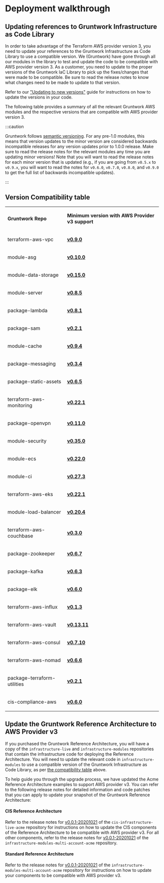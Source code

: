 # Deployment walkthrough

## Updating references to Gruntwork Infrastructure as Code Library

In order to take advantage of the Terraform AWS provider version 3, you need to update your references to the Gruntwork
Infrastructure as Code Library to use a compatible version. We (Gruntwork) have gone through all our modules in the
library to test and update the code to be compatible with AWS provider version 3. As a customer, you need to update to
the proper versions of the Gruntwork IaC Library to pick up the fixes/changes that were made to be compatible. Be sure to
read the release notes to know what changes need to be made to update to that version.

Refer to our ["Updating to new versions"](/library/stay-up-to-date/updating) guide
for instructions on how to update the versions in your code.

The following table provides a summary of all the relevant Gruntwork AWS modules and the respective versions that are
compatible with AWS provider version 3.

:::caution

Gruntwork follows [semantic
versioning](/library/stay-up-to-date/versioning).
For any pre-1.0 modules, this means that version updates to the minor version
are considered backwards incompatible releases for any version updates prior to
1.0.0 release. Make sure to read the release notes for the relevant modules any
time you are updating minor versions! Note that you will want to read the
release notes for each minor version that is updated (e.g., if you are going
from `v0.5.x` to `v0.9.x`, you will want to read the notes for `v0.6.0`,
`v0.7.0`, `v0.8.0`, and `v0.9.0` to get the full list of backwards incompatible
updates).

:::

## Version Compatibility table

<table>
<colgroup>
<col />
<col />
</colgroup>
<tbody>
<tr className="odd">
<td><p><strong>Gruntwork Repo</strong></p></td>
<td><p><strong>Minimum version with AWS Provider v3 support</strong></p></td>
</tr>
<tr className="even">
<td><p>terraform-aws-vpc</p></td>
<td><p><strong><a href="https://github.com/gruntwork-io/terraform-aws-vpc/releases/tag/v0.9.0">v0.9.0</a></strong></p></td>
</tr>
<tr className="odd">
<td><p>module-asg</p></td>
<td><p><strong><a href="https://github.com/gruntwork-io/module-asg/releases/tag/v0.10.0">v0.10.0</a></strong></p></td>
</tr>
<tr className="even">
<td><p>module-data-storage</p></td>
<td><p><strong><a href="https://github.com/gruntwork-io/module-data-storage/releases/tag/v0.15.0">v0.15.0</a></strong></p></td>
</tr>
<tr className="odd">
<td><p>module-server</p></td>
<td><p><strong><a href="https://github.com/gruntwork-io/module-server/releases/tag/v0.8.5">v0.8.5</a></strong></p></td>
</tr>
<tr className="even">
<td><p>package-lambda</p></td>
<td><p><strong><a href="https://github.com/gruntwork-io/package-lambda/releases/tag/v0.8.1">v0.8.1</a></strong></p></td>
</tr>
<tr className="odd">
<td><p>package-sam</p></td>
<td><p><strong><a href="https://github.com/gruntwork-io/package-sam/releases/tag/v0.2.1">v0.2.1</a></strong></p></td>
</tr>
<tr className="even">
<td><p>module-cache</p></td>
<td><p><strong><a href="https://github.com/gruntwork-io/module-cache/releases/tag/v0.9.4">v0.9.4</a></strong></p></td>
</tr>
<tr className="odd">
<td><p>package-messaging</p></td>
<td><p><strong><a href="https://github.com/gruntwork-io/package-messaging/releases/tag/v0.3.4">v0.3.4</a></strong></p></td>
</tr>
<tr className="even">
<td><p>package-static-assets</p></td>
<td><p><strong><a href="https://github.com/gruntwork-io/package-static-assets/releases/tag/v0.6.5">v0.6.5</a></strong></p></td>
</tr>
<tr className="odd">
<td><p>terraform-aws-monitoring</p></td>
<td><p><strong><a href="https://github.com/gruntwork-io/terraform-aws-monitoring/releases/tag/v0.22.1">v0.22.1</a></strong></p></td>
</tr>
<tr className="even">
<td><p>package-openvpn</p></td>
<td><p><strong><a href="https://github.com/gruntwork-io/package-openvpn/releases/tag/v0.11.0">v0.11.0</a></strong></p></td>
</tr>
<tr className="odd">
<td><p>module-security</p></td>
<td><p><strong><a href="https://github.com/gruntwork-io/module-security/releases/tag/v0.35.0">v0.35.0</a></strong></p></td>
</tr>
<tr className="even">
<td><p>module-ecs</p></td>
<td><p><strong><a href="https://github.com/gruntwork-io/module-ecs/releases/tag/v0.22.0">v0.22.0</a></strong></p></td>
</tr>
<tr className="odd">
<td><p>module-ci</p></td>
<td><p><strong><a href="https://github.com/gruntwork-io/module-ci/releases/tag/v0.27.3">v0.27.3</a></strong></p></td>
</tr>
<tr className="even">
<td><p>terraform-aws-eks</p></td>
<td><p><strong><a href="https://github.com/gruntwork-io/terraform-aws-eks/releases/tag/v0.22.1">v0.22.1</a></strong></p></td>
</tr>
<tr className="odd">
<td><p>module-load-balancer</p></td>
<td><p><strong><a href="https://github.com/gruntwork-io/module-load-balancer/releases/tag/v0.20.4">v0.20.4</a></strong></p></td>
</tr>
<tr className="even">
<td><p>terraform-aws-couchbase</p></td>
<td><p><strong><a href="https://github.com/gruntwork-io/terraform-aws-couchbase/releases/tag/v0.3.0">v0.3.0</a></strong></p></td>
</tr>
<tr className="odd">
<td><p>package-zookeeper</p></td>
<td><p><strong><a href="https://github.com/gruntwork-io/package-zookeeper/releases/tag/v0.6.7">v0.6.7</a></strong></p></td>
</tr>
<tr className="even">
<td><p>package-kafka</p></td>
<td><p><strong><a href="https://github.com/gruntwork-io/package-kafka/releases/tag/v0.6.3">v0.6.3</a></strong></p></td>
</tr>
<tr className="odd">
<td><p>package-elk</p></td>
<td><p><strong><a href="https://github.com/gruntwork-io/package-elk/releases/tag/v0.6.0">v0.6.0</a></strong></p></td>
</tr>
<tr className="even">
<td><p>terraform-aws-influx</p></td>
<td><p><strong><a href="https://github.com/gruntwork-io/terraform-aws-influx/releases/tag/v0.1.3">v0.1.3</a></strong></p></td>
</tr>
<tr className="odd">
<td><p>terraform-aws-vault</p></td>
<td><p><strong><a href="https://github.com/hashicorp/terraform-aws-vault/releases/tag/v0.13.11">v0.13.11</a></strong></p></td>
</tr>
<tr className="even">
<td><p>terraform-aws-consul</p></td>
<td><p><strong><a href="https://github.com/hashicorp/terraform-aws-consul/releases/tag/v0.7.10">v0.7.10</a></strong></p></td>
</tr>
<tr className="odd">
<td><p>terraform-aws-nomad</p></td>
<td><p><strong><a href="https://github.com/hashicorp/terraform-aws-nomad/releases/tag/v0.6.6">v0.6.6</a></strong></p></td>
</tr>
<tr className="even">
<td><p>package-terraform-utilities</p></td>
<td><p><strong><a href="https://github.com/gruntwork-io/package-terraform-utilities/releases/tag/v0.2.1">v0.2.1</a></strong></p></td>
</tr>
<tr className="odd">
<td><p>cis-compliance-aws</p></td>
<td><p><strong><a href="https://github.com/gruntwork-io/cis-compliance-aws/releases/tag/v0.6.0">v0.6.0</a></strong></p></td>
</tr>
</tbody>
</table>

## Update the Gruntwork Reference Architecture to AWS Provider v3

If you purchased the Gruntwork Reference Architecture, you will have a copy of the `infrastructure-live` and
`infrastructure-modules` repositories that contain the infrastructure code for deploying the Reference Architecture. You
will need to update the relevant code in `infrastructure-modules` to use a compatible version of the
Gruntwork Infrastructure as Code Library, as per [the compatibility table](#version-compatibility-table) above.

To help guide you through the upgrade process, we have updated the Acme Reference Architecture examples to support AWS
provider v3. You can refer to the following release notes for detailed information and code patches that you can apply
to update your snapshot of the Gruntwork Reference Architecture:

<div className="dlist">

#### CIS Reference Architecture

Refer to the release notes for
[v0.0.1-20201021](https://github.com/gruntwork-io/cis-infrastructure-live-acme/releases/tag/v0.0.1-20201021)
of the `cis-infrastructure-live-acme` repository for instructions on how to
update the CIS components of the Reference Architecture to be compatible with
AWS provider v3. For all other components, refer to the release notes for
[v0.0.1-20201021](https://github.com/gruntwork-io/infrastructure-modules-multi-account-acme/releases/tag/v0.0.1-20201021)
of the `infrastructure-modules-multi-account-acme` repository.

#### Standard Reference Architecture

Refer to the release notes for
[v0.0.1-20201021](https://github.com/gruntwork-io/infrastructure-modules-multi-account-acme/releases/tag/v0.0.1-20201021)
of the `infrastructure-modules-multi-account-acme` repository for instructions
on how to update your components to be compatible with AWS provider v3.

</div>


<!-- ##DOCS-SOURCER-START
{
  "sourcePlugin": "local-copier",
  "hash": "c8710076a046d77f4f3749b162040d89"
}
##DOCS-SOURCER-END -->
